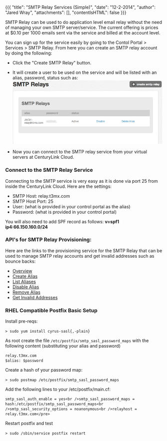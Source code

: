 {{{
  "title": "SMTP Relay Services (Simple)",
  "date": "12-2-2014",
  "author": "Jared Wray",
  "attachments": [],
  "contentIsHTML": false
}}}

SMTP Relay can be used to do application level email relay without the need of managing your own SMTP server/service. The current offering is prices at $0.10 per 1000 emails sent via the service and billed at the account level.</p>
<p>You can sign up for the service easily by going to the Contol Portal &gt; Services &gt; SMTP Relay. From here you can create an SMTP relay account by doing the following:</p>

- Click the "Create SMTP Relay" button.

- It will create a user to be used on the service and will be listed with an alias, password, status such as:![SMTP Relay Users List](../images/smtp-relay-user.png)

- Now you can connect to the SMTP relay service from your virtual servers at CenturyLink Cloud.

### Connect to the SMTP Relay Service

Connecting to the SMTP service is very easy as it is done via port 25 from inside the CenturyLink Cloud. Here are the settings:

- SMTP Host: relay.t3mx.com
- SMTP Host Port: 25
- User: (what is provided in your control portal as the alias)
- Password: (what is provided in your control portal)

You will also need to add SPF record as follows: **v=spf1 ip4:66.150.160.0/24**

### API's for SMTP Relay Provisioning:

 Here are the links to the provisioning service for the SMTP Relay that can be used to manage SMTP relay accounts and get invalid addresses such as bounce backs:

- [Overview](http://www.centurylinkcloud.com/api-docs/v1#smtp-relay-smtp-relay-api-overview)
- [Create Alias](http://www.centurylinkcloud.com/api-docs/v1#smtp-relay-createalias)
- [List Aliases](http://www.centurylinkcloud.com/api-docs/v1#smtp-relay-listaliases)
- [Disable Alias](http://www.centurylinkcloud.com/api-docs/v1#smtp-relay-disablealias)
- [Remove Alias](http://www.centurylinkcloud.com/api-docs/v1#smtp-relay-removealias)
- [Get Invalid Addresses](http://www.centurylinkcloud.com/api-docs/v1#smtp-relay-get-invalid-addresses)

### RHEL Compatible Postfix Basic Setup

Install pre-reqs:</div>

```> sudo yum install cyrus-sasl{,-plain}```

As root create the file `/etc/postfix/smtp_sasl_password_maps` with the following content (substituting your alias and password)

```
relay.t3mx.com
$alias: $password
```

Create a hash of your password map:

```> sudo postmap /etc/postfix/smtp_sasl_password_maps```


Add the following lines to your /etc/postfix/main.cf:</div>

```
smtp_sasl_auth_enable = yes<br />smtp_sasl_password_maps = hash:/etc/postfix/smtp_sasl_password_maps<br />smtp_sasl_security_options = noanonymous<br />relayhost = relay.t3mx.com</pre>
```

Restart postfix and test

```> sudo /sbin/service postfix restart```
